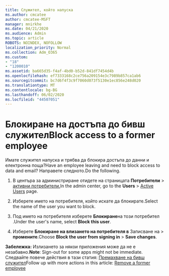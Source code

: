 ```yaml
---
title: Служител, който напуска
ms.author: cmcatee
author: cmcatee-MSFT
manager: mnirkhe
ms.date: 04/21/2020
ms.audience: Admin
ms.topic: article
ROBOTS: NOINDEX, NOFOLLOW
localization_priority: Normal
ms.collection: Adm_O365
ms.custom:
- "18"
- "1200010"
ms.assetid: ba665d35-f4af-4bd0-b52d-841df7454d4b
ms.openlocfilehash: ef7333168c2ce756a209154e3c7989b857ca1ab6
ms.sourcegitcommit: bc7d6f4f3c9f7060d073f5130e1ec856e248d020
ms.translationtype: MT
ms.contentlocale: bg-BG
ms.lasthandoff: 06/02/2020
ms.locfileid: "44507051"
---
```

# <a name="block-access-to-a-former-employee"></a><span data-ttu-id="b0a4f-102">Блокиране на достъпа до бивш служител</span><span class="sxs-lookup"><span data-stu-id="b0a4f-102">Block access to a former employee</span></span>

<span data-ttu-id="b0a4f-103">Имате служител напуска и трябва да блокира достъпа до данни и електронна поща?</span><span class="sxs-lookup"><span data-stu-id="b0a4f-103">Have an employee leaving and need to block access to data and email?</span></span> <span data-ttu-id="b0a4f-104">Направете следното.</span><span class="sxs-lookup"><span data-stu-id="b0a4f-104">Do the following.</span></span>
  
1. <span data-ttu-id="b0a4f-105">В центъра за администриране отидете на страницата **Потребители** \> [активни потребители.](https://go.microsoft.com/fwlink/p/?linkid=834822)</span><span class="sxs-lookup"><span data-stu-id="b0a4f-105">In the admin center, go to the **Users** \> [Active Users](https://go.microsoft.com/fwlink/p/?linkid=834822) page.</span></span>

2. <span data-ttu-id="b0a4f-106">Изберете името на потребителя, който искате да блокирате.</span><span class="sxs-lookup"><span data-stu-id="b0a4f-106">Select the name of the user you want to block.</span></span>

3. <span data-ttu-id="b0a4f-107">Под името на потребителя изберете **Блокиране**на този потребител .</span><span class="sxs-lookup"><span data-stu-id="b0a4f-107">Under the user's name, select **Block this user**.</span></span>

4. <span data-ttu-id="b0a4f-108">Изберете **Блокиране на влизането на потребителя в** Записване на \> **промените**.</span><span class="sxs-lookup"><span data-stu-id="b0a4f-108">Choose **Block the user from signing in** \> **Save changes**.</span></span>

<span data-ttu-id="b0a4f-109">**Забележка:** Излизането за някои приложения може да не е незабавно.</span><span class="sxs-lookup"><span data-stu-id="b0a4f-109">**Note**: Sign-out for some apps might not be immediate.</span></span> <span data-ttu-id="b0a4f-110">Следвайте повече действия в тази статия: [Премахване на бивш служител](https://docs.microsoft.com/microsoft-365/admin/add-users/remove-former-employee)</span><span class="sxs-lookup"><span data-stu-id="b0a4f-110">Follow up with more actions in this article: [Remove a former employee](https://docs.microsoft.com/microsoft-365/admin/add-users/remove-former-employee)</span></span>